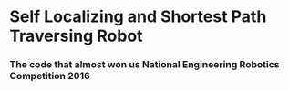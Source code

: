 # Self Localizing and Shortest Path Traversing Robot

### The code that almost won us National Engineering Robotics Competition 2016
